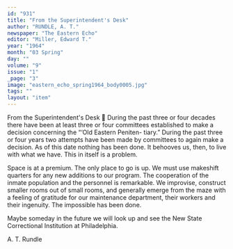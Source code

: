 ```yaml
---
id: "931"
title: "From the Superintendent's Desk"
author: "RUNDLE, A. T."
newspaper: "The Eastern Echo"
editor: "Miller, Edward T."
year: "1964"
month: "03 Spring"
day: ""
volume: "9"
issue: "1"
_page: "3"
image: "eastern_echo_spring1964_body0005.jpg"
tags: ""
layout: "item"
---
```

From
the
Superintendent's
Desk

During the past three or four decades there have been at least three or four
committees established to make a decision concerning the “‘Old Eastern Peniten-
tiary.” During the past three or four years two attempts have been made by
committees to again make a decision. As of this date nothing has been done. It
behooves us, then, to live with what we have. This in itself is a problem.

Space is at a premium. The only place to go is up. We must use makeshift
quarters for any new additions to our program. The cooperation of the inmate
population and the personnel is remarkable. We improvise, construct smaller
rooms out of small rooms, and generally emerge from the maze with a feeling of
gratitude for our maintenance department, their workers and their ingenuity.
The impossible has been done.

Maybe someday in the future we will look up and see the New State
Correctional Institution at Philadelphia.

A. T. Rundle
